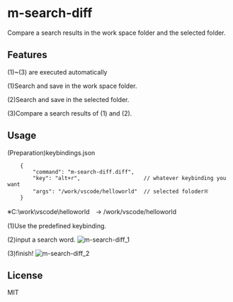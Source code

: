 # m-search-diff
Compare a search results in the work space folder and the selected folder.

## Features
(1)~(3) are executed automatically

(1)Search and save in the work space folder.

(2)Search and save in the selected folder.

(3)Compare a search results of (1) and (2).

## Usage

(Preparation)keybindings.json
```
    {
        "command": "m-search-diff.diff",
        "key": "alt+r",                    // whatever keybinding you want
        "args": "/work/vscode/helloworld"  // selected foloder※
    }
```
    
※C:\work\vscode\helloworld　→ /work/vscode/helloworld

(1)Use the predefined keybinding.

(2)input a search word.
![m-search-diff_1](https://github.com/misaworks/m-search-diff/assets/145880110/b1aa9c96-b027-4200-a411-0a47c2dc827d)

(3)finish!
![m-search-diff_2](https://github.com/misaworks/m-search-diff/assets/145880110/dd280a20-015b-4077-843d-e89f75e1bd28)

## License
MIT
